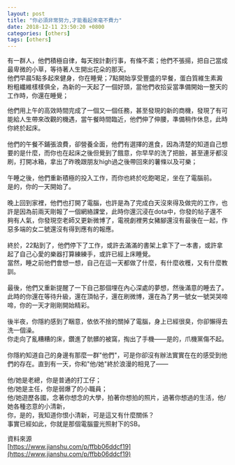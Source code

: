 ```yaml
---
layout: post
title: "你必須非常努力,才能看起來毫不費力"
date: 2018-12-11 23:50:20 +0800
categories: [others]
tags: [others]
---
```


有一群人，他們積極自律，每天按計劃行事，有條不紊；他們不張揚，把自己當成最卑微的小草，等待著人生開出花朵的那天。
<br />他們早晨5點多起來健身，你在睡覺；7點開始享受豐盛的早餐，蛋白質維生素澱粉粗纖維樣樣俱全，為新的一天起了一個好頭，當他們收拾妥當準備開始一整天的工作時，你還在睡覺；<br />

他們用上午的高效時間完成了一個又一個任務，甚至發現的新的商機，發現了有可能給人生帶來改觀的機遇，當午餐時間臨近，他們伸了伸腰，準備稍作休息，此時你終於起床。<br /><br />
他們的午餐不鋪張浪費，卻營養全面，他們有選擇的進食，因為清楚的知道自己想要的是什麼，而你也在起床之後但覺到了餓意，你早早的洗了把臉，甚至連牙都沒刷，打開冰箱，拿出了昨晚跟朋友high過之後帶回來的薯條以及可樂；<br /><br />
午睡之後，他們重新積極的投入工作，而你也終於吃飽喝足，坐在了電腦前。<br />
是的，你的一天開始了。<br />
<br />
晚上回到家裡，他們也打開了電腦，也許是為了完成白天沒來得及做完的工作，也許是因為前兩天剛報了一個網絡課堂，此時你還沉浸在dota中，你發的帖子還不夠有人氣，你發現空老師又更新微博了，電視劇裡男女豬腳還沒有最後在一起，作惡多端的女二號還沒有得到應有的報應。<br />
<br />
終於，22點到了，他們停下了工作，或許去滿滿的書架上拿下了一本書，或許拿起了自己心愛的樂器打算練練手，或許已經上床睡覺。<br />
當然，睡之前他們會想一想，自己在這一天都做了什麼，有什麼收穫，又有什麼教訓。<br />
<br />
最後，他們又重新提醒了一下自己那個埋在內心深處的夢想，然後滿意的睡去了。此時的你還在等待升級，還在頂帖子，還在刷微博，還在為了男一號女一號哭哭啼啼，你的一天才剛剛開始精彩。<br />
<br />
後半夜，你隱約感到了睏意，依依不捨的關掉了電腦，身上已經很臭，你卻懶得去洗一個澡。<br />
你走向了亂糟糟的床，鑽進了骯髒的被窩，掏出了手機——是的，爪機黨傷不起。<br />
<br />
你隱約知道自己的身邊有那麼一群"他們"，可是你卻沒有辦法實實在在的感受到他們的存在。直到有一天，你和"他/她"終於浪漫的相見了——<br /><br />
他/她是老總，你是普通的打工仔；<br />
他/她是主任，你是弱爆了的小職員；<br />
他/她遊歷各國，念著你想念的大學，拍著你想拍的照片，過著你想過的生活，他/她各種恣意的小清新，<br />
你，是的，我知道你恨小清新，可是這又有什麼關係？<br />
事實已經如此，你就是那個電腦靈光照射下的SB。<br />

資料來源<br />
[https://www.jianshu.com/p/ffbb06ddcf19](https://www.jianshu.com/p/ffbb06ddcf19)

